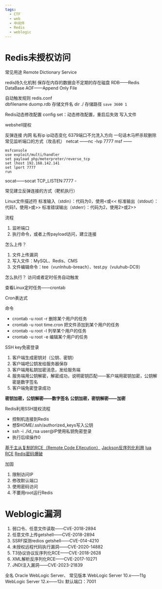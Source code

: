 ```yaml
---
tags:
  - CTF
  - web
  - 中间件
  - Redis
  - weblogic
---
```

# Redis未授权访问
常见用途
Remote Dictionary Service

redis持久化机制
保存在内存的数据会不定期的存在磁盘
RDB——Redis DataBase
AOF——Append Only File

自动触发规则
redis.conf   
dbfilename duomp.rdb 存储文件名
dir ./ 存储路径
`save 3600 1`

Redis动态修改配置
config set：动态修改配置，重启后失效
写入文件


webshell提权



反弹连接
内网 私有ip
ip动态变化
6379端口不允洗入方向
一句话木马杯杀软删除
常见监听端口的方式（攻击机）
netcat ——nc -lvp 7777
msf —— 
```
msfconsole
use exploit/multi/handler
set payload php/meterpreter/reverse_tcp
set lhost 192.168.142.141
set lport 7777
run
```
socat——socat TCP_LISTEN:7777 -

常见建立反弹连接的方式（靶机执行）


Linux文件描述符
标准输入（stdin）：代码为0，使用<或<<
标准输出（stdout）：代码1，使用>或>>
标准错误输出（stderr）：代码为2，使用2>或2>>

流程
1. 监听端口
2. 执行命令，或者上传payload访问，建立连接

怎么上传？
1. 文件上传漏洞
2. 写入文件：MySQL、Redis、CMS
3. 文件编辑命令：tee（vunlnhub-breach）、test.py（vuluhub-DC9）

怎么执行？
 访问或者定时任务自动触发


查看Linux定时任务——crontab





Cron表达式

命令
- crontab -u root -r 删除某个用户的任务
- crontab -u root time.cron 把文件添加到某个用户的任务
- crontab -u root -l 列举某个用户的任务
- crontab -u root -e 编辑某个用户的任务




SSH key免密登录
1. 客户端生成密钥对（公钥、密钥）
2. 客户端吧公钥发给服务器保存
3. 客户端用私钥加密消息，发给服务端
4. 服务端用公钥解密，解密成功，说明密钥匹配——客户端用密钥加密，公钥解密是数字签名
5. 客户端免密登录成功

**密钥加密，公钥解密——数字签名**
**公钥加密，密钥解密——加密**



Redis利用SSH提权流程
- 控制机连接到Redis
- 想$HOME/.ssh/authorized_keys写入公钥
- ssh -i  ./id_rsa user@IP使用私钥免密登录
- 执行后续操作0

[基于主从复制的RCE（Remote Code EXecution）](未归纳/基于主从复制的RCE（Remote%20Code%20EXecution）.md)
[Jackson反序列化利用](未归纳/Jackson反序列化利用.md)
[lua RCE](未归纳/lua%20RCE.md)
[Redis密码爆破](未归纳/Redis密码爆破.md)




加固
1. 限制访问IP
2. 修改默认端口
3. 使用密码访问
4. 不要用root运行Redis

# Weblogic漏洞
1. 弱口令、任意文件读取——CVE-2018-2894
2. 任意文件上传getshell——CVE-2018-2894
3. SSRF探测redios getshell——CVE-014-4210
4. 未授权远程代码执行漏洞——CVE-2020-14882
5. T3协议协议反序列化RCE——CVE-2018-2628
6. XML解析反序列化RCE——CVE-2017-10271
7. JNDI注入漏洞——CVE-2023-21839

全名
Oracle WebLogic Server、
常见版本
WebLogic Server 10.x——11g
WebLogic Server 12.x——12c
默认端口：7001